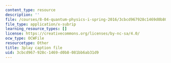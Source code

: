 ```yaml
---
content_type: resource
description: ''
file: /courses/8-04-quantum-physics-i-spring-2016/3cbcd967928c1469d0b8081bb6ab31d9_bX-k26w-tsU.srt
file_type: application/x-subrip
learning_resource_types: []
license: https://creativecommons.org/licenses/by-nc-sa/4.0/
ocw_type: OCWFile
resourcetype: Other
title: 3play caption file
uid: 3cbcd967-928c-1469-d0b8-081bb6ab31d9
---
```

